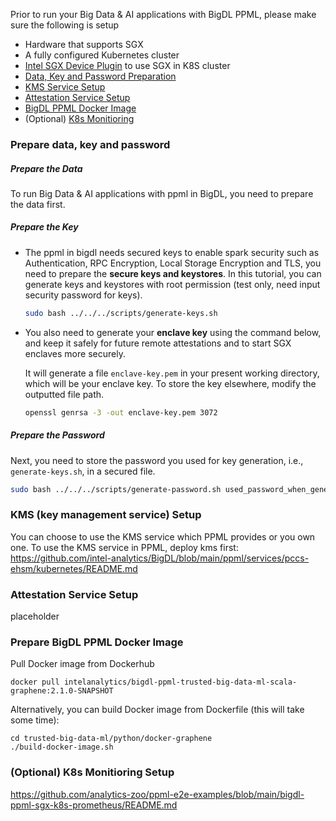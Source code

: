 Prior to run your Big Data & AI applications with BigDL PPML, please make sure the following is setup

* Hardware that supports SGX
* A fully configured Kubernetes cluster
* [Intel SGX Device Plugin](https://bigdl.readthedocs.io/en/latest/doc/PPML/QuickStart/deploy_intel_sgx_device_plugin_for_kubernetes.html) to use SGX in K8S cluster
* [Data, Key and Password Preparation](#prepare-data-key-and-password)
* [KMS Service Setup](kms-key-management-service-setup)
* [Attestation Service Setup](#attestation-service-setup)
* [BigDL PPML Docker Image](#prepare-bigdl-ppml-docker-image)
* (Optional) [K8s Monitioring](#optional-k8s-monitioring-setup)

### Prepare data, key and password
##### Prepare the Data
To run Big Data & AI applications with ppml in BigDL, you need to prepare the data first. 

##### Prepare the Key

  * The ppml in bigdl needs secured keys to enable spark security such as Authentication, RPC Encryption, Local Storage Encryption and TLS, you need to prepare the **secure keys and keystores**. In this tutorial, you can generate keys and keystores with root permission (test only, need input security password for keys).

      ```bash
      sudo bash ../../../scripts/generate-keys.sh
      ```

  * You also need to generate your **enclave key** using the command below, and keep it safely for future remote attestations and to start SGX enclaves more securely.

      It will generate a file `enclave-key.pem` in your present working directory, which will be your enclave key. To store the key elsewhere, modify the outputted file path.

      ```bash
      openssl genrsa -3 -out enclave-key.pem 3072
      ```

##### Prepare the Password

  Next, you need to store the password you used for key generation, i.e., `generate-keys.sh`, in a secured file.

  ```bash
  sudo bash ../../../scripts/generate-password.sh used_password_when_generate_keys
  ```

### KMS (key management service) Setup
You can choose to use the KMS service which PPML provides or you own one.
To use the KMS service in PPML, deploy kms first: https://github.com/intel-analytics/BigDL/blob/main/ppml/services/pccs-ehsm/kubernetes/README.md

### Attestation Service Setup
placeholder





### Prepare BigDL PPML Docker Image

Pull Docker image from Dockerhub
```
docker pull intelanalytics/bigdl-ppml-trusted-big-data-ml-scala-graphene:2.1.0-SNAPSHOT
```
Alternatively, you can build Docker image from Dockerfile (this will take some time):
```
cd trusted-big-data-ml/python/docker-graphene
./build-docker-image.sh
```

### (Optional) K8s Monitioring Setup
https://github.com/analytics-zoo/ppml-e2e-examples/blob/main/bigdl-ppml-sgx-k8s-prometheus/README.md
